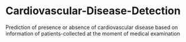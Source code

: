 # Cardiovascular-Disease-Detection
Prediction of presence or absence of cardiovascular disease based on information of patients-collected at the moment of medical examination
